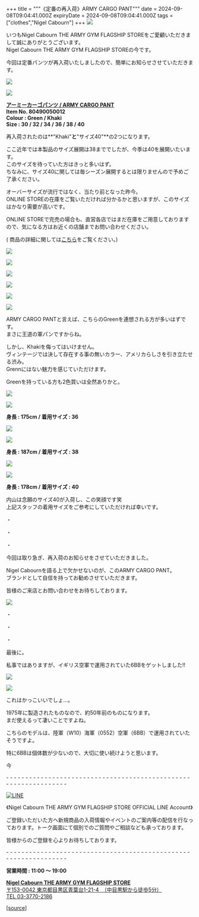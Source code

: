 +++
title = """《定番の再入荷》ARMY CARGO PANT"""
date = 2024-09-08T09:04:41.000Z
expiryDate = 2024-09-08T09:04:41.000Z
tags = ["clothes","Nigel Cabourn"]
+++
![](https://cdn.shopify.com/s/files/1/0094/9295/5196/files/IMG_1825_480x480.jpg?v=1725768520)

いつもNigel Cabourn THE ARMY GYM FLAGSHIP STOREをご愛顧いただきまして誠にありがとうございます。  
Nigel Cabourn THE ARMY GYM FLAGSHIP STOREの今です。

今回は定番パンツが再入荷いたしましたので、簡単にお知らせさせていただきます。

![](https://cdn.shopify.com/s/files/1/0094/9295/5196/files/IMG_9054_480x480.jpg?v=1725774466)

![](https://cdn.shopify.com/s/files/1/0094/9295/5196/files/IMG_9048_480x480.jpg?v=1725774451)

[**アーミーカーゴパンツ / ARMY CARGO PANT**](https://cabourn.jp/products/80490050012 "ナイジェルケーボン アーミーカーゴパンツ")  
**Item No. 80490050012**  
**Colour : Green / Khaki**  
**Size : 30 / 32 / 34 / 36 / 38 / 40**

再入荷されたのは**"Khaki"**と**"サイズ40"**の2つになります。

ここ近年では本製品のサイズ展開は38まででしたが、今季は40を展開いたいます。  
このサイズを待っていた方はきっと多いはず。  
ちなみに、サイズ40に関しては毎シーズン展開するとは限りませんので予めご了承ください。

オーバーサイズが流行ではなく、当たり前となった昨今。  
ONLINE STOREの在庫をご覧いただければ分かるかと思いますが、このサイズはかなり需要が高いです。

ONLINE STOREで完売の場合も、直営各店ではまだ在庫をご用意しておりますので、気になる方はお近くの店舗までお問い合わせください。

( ﻿商品の詳細に関しては[こちら](https://cabourn.jp/blogs/journal/army-cargo-pant "ARMY CARGO PANT")をご覧ください。)

![](https://cdn.shopify.com/s/files/1/0094/9295/5196/files/IMG_9059_480x480.jpg?v=1725774490)

![](https://cdn.shopify.com/s/files/1/0094/9295/5196/files/IMG_9073_31c6fc53-2cd3-44d3-90e2-6fdabec31ca1_480x480.jpg?v=1725774614)

![](https://cdn.shopify.com/s/files/1/0094/9295/5196/files/IMG_9062_480x480.jpg?v=1725774615)

![](https://cdn.shopify.com/s/files/1/0094/9295/5196/files/IMG_9066_480x480.jpg?v=1725774616)

![](https://cdn.shopify.com/s/files/1/0094/9295/5196/files/IMG_9065_3b43e9b7-9d00-41dc-99e7-ee0f66e2a961_480x480.jpg?v=1725774615)

![](https://cdn.shopify.com/s/files/1/0094/9295/5196/files/IMG_9068_480x480.jpg?v=1725774714)

ARMY CARGO PANTと言えば、こちらのGreenを連想される方が多いはずです。  
まさに王道の軍パンですからね。

しかし、Khakiを侮ってはいけません。  
ヴィンテージでは決して存在する事の無いカラー、アメリカらしさを引き立たせる渋み。  
Grennにはない魅力を感じていただけます。

Greenを持っている方も2色買いは全然ありかと。

![](https://cdn.shopify.com/s/files/1/0094/9295/5196/files/IMG_1854_e81ac4ee-840b-4c64-b4ba-1526d41837a3_480x480.jpg?v=1725768412)

![](https://cdn.shopify.com/s/files/1/0094/9295/5196/files/IMG_1867_480x480.jpg?v=1725768412)

**身長 : 175cm / 着用サイズ : 36**

![](https://cdn.shopify.com/s/files/1/0094/9295/5196/files/IMG_1900_9b863048-2443-4de4-a908-ca668b4dbec4_480x480.jpg?v=1725768439)

![](https://cdn.shopify.com/s/files/1/0094/9295/5196/files/IMG_1880_184e9760-18f0-4a7f-8a30-738bce236f61_480x480.jpg?v=1725768412)

**身長 : 187cm / 着用サイズ : 38**

![](https://cdn.shopify.com/s/files/1/0094/9295/5196/files/IMG_1953_68243702-563a-4d9d-b550-1c4e9607c967_480x480.jpg?v=1725768493)

![](https://cdn.shopify.com/s/files/1/0094/9295/5196/files/IMG_1975_480x480.jpg?v=1725768412)

**身長 : 178cm / 着用サイズ : 40**

内山は念願のサイズ40が入荷し、この笑顔です笑  
上記スタッフの着用サイズをご参考にしていただければ幸いです。

・

・

・

今回は取り急ぎ、再入荷のお知らせをさせていただきました。

Nigel Cabournを語る上で欠かせないのが、このARMY CARGO PANT。  
ブランドとして自信を持ってお勧めさせていただきます。

皆様のご来店とお問い合わせをお待ちしております。

![](https://cdn.shopify.com/s/files/1/0094/9295/5196/files/IMG_1798_480x480.jpg?v=1725776678)

・

・

・

最後に。

私事ではありますが、イギリス空軍で運用されていた6BBをゲットしました!!

![](https://cdn.shopify.com/s/files/1/0094/9295/5196/files/IMG_9075_03f80b4e-95be-43f7-b841-e8f6ed35976d_480x480.jpg?v=1725777423)

![](https://cdn.shopify.com/s/files/1/0094/9295/5196/files/IMG_9078_038c744b-b3d5-4366-a190-499a51e91ce2_480x480.jpg?v=1725777424)

これはかっこいいでしょ...。

1975年に製造されたものなので、約50年前のものになります。  
まだ使えるって凄いことですよね。

こちらのモデルは、陸軍（W10）海軍（0552）空軍（6BB）で運用されていたそうですよ。

特に6BBは個体数が少ないので、大切に使い続けようと思います。

今

\- - - - - - - - - - - - - - - - - - - - - - - - - - - - - - - - - - - - - - - - - - - - - - - - - - - - - - - - - - - - - - - -  

[![LINE](https://cdn.shopify.com/s/files/1/0094/9295/5196/files/ja_600x600.png?v=1631941030)](https://lin.ee/NpdpRpF)

《Nigel Cabourn THE ARMY GYM FLAGSHIP STORE OFFICIAL LINE Account》

ご登録いただいた方へ新規商品の入荷情報やイベントのご案内等の配信を行なっております。トーク画面にて個別でのご質問やご相談なども承っております。

皆様からのご登録を心よりお待ちしております。

\- - - - - - - - - - - - - - - - - - - - - - - - - - - - - - - - - - - - - - - - - - - - - - - - - - - - - - - - - - - - - - - - 

**営業時間 : 11:00 〜 19:00**

[**Nigel Cabourn THE ARMY GYM FLAGSHIP STORE**](https://cabourn.jp/pages/flagship)  
[〒153-0042 東京都目黒区青葉台1-21-4　（中目黒駅から徒歩5分）](https://cabourn.jp/pages/flagship)  
[TEL 03-3770-2186](https://cabourn.jp/pages/flagship)

[[source]](https://cabourn.jp/blogs/shop-info/flagship20240908-1)
